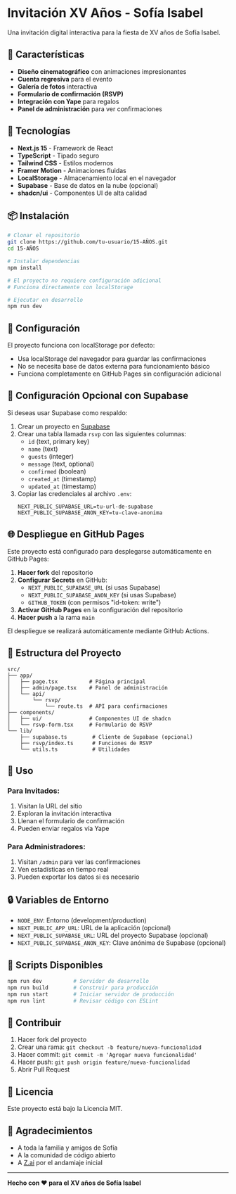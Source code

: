 # Invitación XV Años - Sofía Isabel

Una invitación digital interactiva para la fiesta de XV años de Sofía Isabel.

## 🎉 Características

- **Diseño cinematográfico** con animaciones impresionantes
- **Cuenta regresiva** para el evento
- **Galería de fotos** interactiva
- **Formulario de confirmación (RSVP)**
- **Integración con Yape** para regalos
- **Panel de administración** para ver confirmaciones

## 🚀 Tecnologías

- **Next.js 15** - Framework de React
- **TypeScript** - Tipado seguro
- **Tailwind CSS** - Estilos modernos
- **Framer Motion** - Animaciones fluidas
- **LocalStorage** - Almacenamiento local en el navegador
- **Supabase** - Base de datos en la nube (opcional)
- **shadcn/ui** - Componentes UI de alta calidad

## 📦 Instalación

```bash
# Clonar el repositorio
git clone https://github.com/tu-usuario/15-AÑOS.git
cd 15-AÑOS

# Instalar dependencias
npm install

# El proyecto no requiere configuración adicional
# Funciona directamente con localStorage

# Ejecutar en desarrollo
npm run dev
```

## 🔧 Configuración

El proyecto funciona con localStorage por defecto:
- Usa localStorage del navegador para guardar las confirmaciones
- No se necesita base de datos externa para funcionamiento básico
- Funciona completamente en GitHub Pages sin configuración adicional

## 🔧 Configuración Opcional con Supabase

Si deseas usar Supabase como respaldo:

1. Crear un proyecto en [Supabase](https://supabase.com)
2. Crear una tabla llamada `rsvp` con las siguientes columnas:
   - `id` (text, primary key)
   - `name` (text)
   - `guests` (integer)
   - `message` (text, optional)
   - `confirmed` (boolean)
   - `created_at` (timestamp)
   - `updated_at` (timestamp)
3. Copiar las credenciales al archivo `.env`:
   ```
   NEXT_PUBLIC_SUPABASE_URL=tu-url-de-supabase
   NEXT_PUBLIC_SUPABASE_ANON_KEY=tu-clave-anonima
   ```

## 🌐 Despliegue en GitHub Pages

Este proyecto está configurado para desplegarse automáticamente en GitHub Pages:

1. **Hacer fork** del repositorio
2. **Configurar Secrets** en GitHub:
   - `NEXT_PUBLIC_SUPABASE_URL` (si usas Supabase)
   - `NEXT_PUBLIC_SUPABASE_ANON_KEY` (si usas Supabase)
   - `GITHUB_TOKEN` (con permisos "id-token: write")
3. **Activar GitHub Pages** en la configuración del repositorio
4. **Hacer push** a la rama `main`

El despliegue se realizará automáticamente mediante GitHub Actions.

## 📁 Estructura del Proyecto

```
src/
├── app/
│   ├── page.tsx          # Página principal
│   ├── admin/page.tsx    # Panel de administración
│   └── api/
│       └── rsvp/
│           └── route.ts  # API para confirmaciones
├── components/
│   ├── ui/               # Componentes UI de shadcn
│   └── rsvp-form.tsx     # Formulario de RSVP
└── lib/
    ├── supabase.ts        # Cliente de Supabase (opcional)
    ├── rsvp/index.ts      # Funciones de RSVP
    └── utils.ts           # Utilidades
```

## 🎨 Uso

### Para Invitados:
1. Visitan la URL del sitio
2. Exploran la invitación interactiva
3. Llenan el formulario de confirmación
4. Pueden enviar regalos vía Yape

### Para Administradores:
1. Visitan `/admin` para ver las confirmaciones
2. Ven estadísticas en tiempo real
3. Pueden exportar los datos si es necesario

## 🔒 Variables de Entorno

- `NODE_ENV`: Entorno (development/production)
- `NEXT_PUBLIC_APP_URL`: URL de la aplicación (opcional)
- `NEXT_PUBLIC_SUPABASE_URL`: URL del proyecto Supabase (opcional)
- `NEXT_PUBLIC_SUPABASE_ANON_KEY`: Clave anónima de Supabase (opcional)

## 📝 Scripts Disponibles

```bash
npm run dev          # Servidor de desarrollo
npm run build        # Construir para producción
npm run start        # Iniciar servidor de producción
npm run lint         # Revisar código con ESLint
```

## 🤝 Contribuir

1. Hacer fork del proyecto
2. Crear una rama: `git checkout -b feature/nueva-funcionalidad`
3. Hacer commit: `git commit -m 'Agregar nueva funcionalidad'`
4. Hacer push: `git push origin feature/nueva-funcionalidad`
5. Abrir Pull Request

## 📄 Licencia

Este proyecto está bajo la Licencia MIT.

## 🎉 Agradecimientos

- A toda la familia y amigos de Sofía
- A la comunidad de código abierto
- A [Z.ai](https://chat.z.ai) por el andamiaje inicial

---

**Hecho con ❤️ para el XV años de Sofía Isabel**
